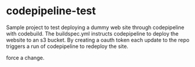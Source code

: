 # codepipeline-test

Sample project to test deploying a dummy web site through codepipeline with
codebuild.  The buildspec.yml instructs codepipeline to deploy the website to
an s3 bucket.  By creating a oauth token each update to the repo triggers a
run of codepipeline to redeploy the site.

force a change.
